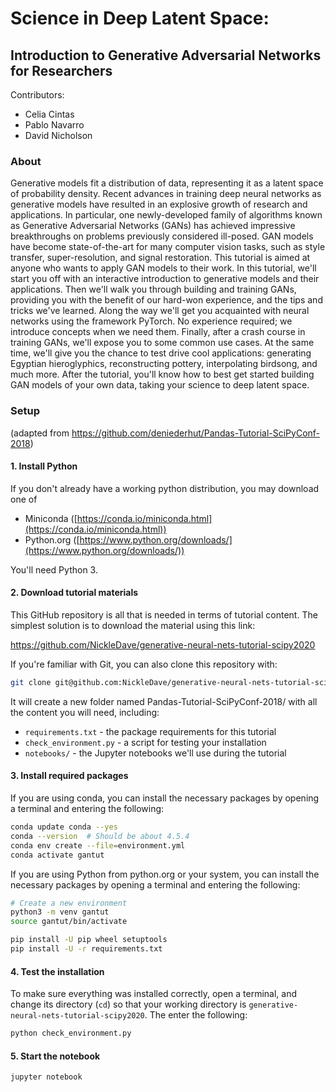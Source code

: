 # Science in Deep Latent Space:
## Introduction to Generative Adversarial Networks for Researchers

Contributors:
- Celia Cintas
- Pablo Navarro
- David Nicholson

### About
Generative models fit a distribution of data, representing it as a latent space of probability density. Recent advances in training deep neural networks as generative models have resulted in an explosive growth of research and applications. In particular, one newly-developed family of algorithms known as Generative Adversarial Networks (GANs) has achieved impressive breakthroughs on problems previously considered ill-posed. GAN models have become state-of-the-art for many computer vision tasks, such as style transfer, super-resolution, and signal restoration. This tutorial is aimed at anyone who wants to apply GAN models to their work. In this tutorial, we'll start you off with an interactive introduction to generative models and their applications. Then we'll walk you through building and training GANs, providing you with the benefit of our hard-won experience, and the tips and tricks we've learned. Along the way we'll get you acquainted with neural networks using the framework PyTorch. No experience required; we introduce concepts when we need them. Finally, after a crash course in training GANs, we'll expose you to some common use cases. At the same time, we'll give you the chance to test drive cool applications: generating Egyptian hieroglyphics, reconstructing pottery, interpolating birdsong, and much more. After the tutorial, you'll know how to best get started building GAN models of your own data, taking your science to deep latent space.

### Setup
(adapted from https://github.com/deniederhut/Pandas-Tutorial-SciPyConf-2018)
#### 1. Install Python

If you don't already have a working python distribution, you may download one of

* Miniconda ([https://conda.io/miniconda.html](https://conda.io/miniconda.html))
* Python.org  ([https://www.python.org/downloads/](https://www.python.org/downloads/))

You'll need Python 3.

#### 2. Download tutorial materials

This GitHub repository is all that is needed in terms of tutorial content.
The simplest solution is to download the material using this link:

<https://github.com/NickleDave/generative-neural-nets-tutorial-scipy2020>

If you're familiar with Git, you can also clone this repository with:

```sh
git clone git@github.com:NickleDave/generative-neural-nets-tutorial-scipy2020.git
```

It will create a new folder named Pandas-Tutorial-SciPyConf-2018/ with all the
content you will need, including:

- `requirements.txt` - the package requirements for this tutorial
- `check_environment.py` - a script for testing your installation
- `notebooks/` - the Jupyter notebooks we'll use during the tutorial

#### 3. Install required packages

If you are using conda, you can install the necessary packages by opening a terminal and entering the following:

```sh
conda update conda --yes
conda --version  # Should be about 4.5.4
conda env create --file=environment.yml
conda activate gantut
```

If you are using Python from python.org or your system, you can install
the necessary packages by opening a terminal and entering the following:

```sh
# Create a new environment
python3 -m venv gantut
source gantut/bin/activate

pip install -U pip wheel setuptools
pip install -U -r requirements.txt
```

#### 4. Test the installation

To make sure everything was installed correctly, open a terminal,
and change its directory (`cd`) so that your working directory is
`generative-neural-nets-tutorial-scipy2020`. The enter the following:

```sh
python check_environment.py
```

#### 5. Start the notebook

```sh
jupyter notebook
```
